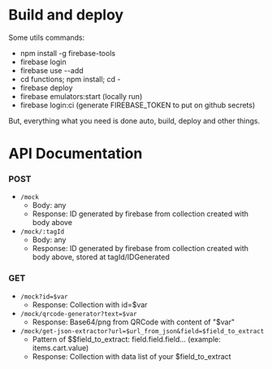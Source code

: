 # Build and deploy
Some utils commands:

- npm install -g firebase-tools
- firebase login
- firebase use --add
- cd functions; npm install; cd -
- firebase deploy
- firebase emulators:start (locally run)
- firebase login:ci (generate FIREBASE_TOKEN to put on github secrets)

But, everything what you need is done auto, build, deploy and other things.

# API Documentation

### POST 
- `/mock`
  - Body: any
  - Response: ID generated by firebase from collection created with body above
- `/mock/:tagId`
  - Body: any
  - Response: ID generated by firebase from collection created with body above, stored at tagId/IDGenerated

### GET
- `/mock?id=$var`
  - Response: Collection with id=$var
- `/mock/qrcode-generator?text=$var`
  - Response: Base64/png from QRCode with content of "$var"
- `/mock/get-json-extractor?url=$url_from_json&field=$field_to_extract`
  - Pattern of $$field_to_extract: field.field.field... (example: items.cart.value)
  - Response: Collection with data list of your $field_to_extract
